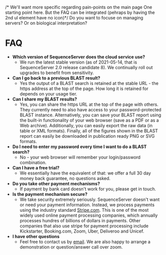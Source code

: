 /* We'll want more specific regarding pain-points on the main page One starting point here. But the FAQ can be integrated (pehraps by having the 2nd ul element have no icon)*/
Do you want to focuse on managing servers? Or on biological interpretation?




# FAQ

 - __Which version of SequenceServer does the cloud service use?__
   - We run the latest stable version (as of 2021-05-14, that is SequenceServer 2.0 release candidate 8). We continually roll out upgrades to benefit from sensitivity.
 - __Can I go back to a previous BLAST result?__
   - Yes the output of a BLAST search is retained at the stable URL - the https address at the top of the page. How long it is retained for depends on your usage tier. 
 - __Can I share my BLAST results?__
   - Yes, you can share the https URL at the top of the page with others. They currently need to also have access to your password-protected BLAST instance. Alternatively, you can save your BLAST report using the built-in functionality of your web browser (save as a PDF or as a Web archive). Additionally, you can easily export the raw data (in table or XML formats). Finally, all of the figures shown in the BLAST report can easily be downloaded in publication ready PNG or SVG formats.
 - __Do I need to enter my password every time I want to do a BLAST search?__
   - No - your web browser will remember your login/password combination.
 - __Can I have a free trial?__
   - We essentially have the equivalent of that: we offer a full 30 day money back guarantee, no questions asked. 
- __Do you take other payment mechanisms?__
   -  If payment by bank card doesn't work for you, please get in touch.
 - __Is the payment mechanism secure?__
   -  We take security extremely seriously. SequenceServer doesn't want or need your payment information. Instead, we process payments using the industry standard <a href="https://www.stripe.com">Stripe.com</a>. This is one of the most widely used online payment processing companies, which annually processes hundres of billions of dollars in payments. Other companies that also use stripe for payment processing include Kickstarter, Booking.com, Zoom, Uber, Deliveroo and Unicef.
- __I have other questions__
   - Feel free to contact us by <a href="mailto:sequenceserver@gmail.com">email</a>. We are also happy to arrange a demonstration or question/answer call over zoom.
   

